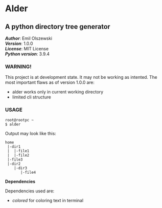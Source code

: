 # Alder  
## A python directory tree generator

***Author***:           Emil Olszewski  
***Version***:          1.0.0  
***License***:          MIT License  
***Python version***:   3.9.4

### **WARNING!**
This project is at development state. It may not be working as intented. 
The most important flaws as of version 1.0.0 are: 
- alder works only in current working directory
- limited cli structure

### **USAGE**

    root@rootpc ~
    $ alder 

Output may look like this: 

    home
     |-dir1
     |  |-file1 
     |  |-file2
     |-file3
     |-dir2
        |-dir3
           |-file4

**Dependencies**

Dependencies used are:
- *colored* for coloring text in terminal

